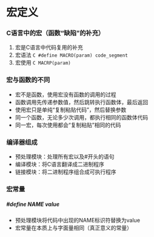 <!--
 *                                                     __----~~~~~~~~~~~------___
 *                                    .  .   ~~//====......          __--~ ~~
 *                    -.            \_|//     |||\\  ~~~~~~::::... /~
 *                 ___-==_       _-~o~  \/    |||  \\            _/~~-
 *         __---~~~.==~||\=_    -_--~/_-~|-   |\\   \\        _/~
 *     _-~~     .=~    |  \\-_    '-~7  /-   /  ||    \      /
 *   .~       .~       |   \\ -_    /  /-   /   ||      \   /
 *  /  ____  /         |     \\ ~-_/  /|- _/   .||       \ /
 *  |~~    ~~|--~~~~--_ \     ~==-/   | \~--===~~        .\
 *           '         ~-|      /|    |-~\~~       __--~~
 *                       |-~~-_/ |    |   ~\_   _-~            /\
 *                            /  \     \__   \/~                \__
 *                        _--~ _/ | .-~~____--~-/                  ~~==.
 *                       ((->/~   '.|||' -_|    ~~-/ ,              . _||
 *                                  -_     ~\      ~~---l__i__i__i--~~_/
 *                                  _-~-__   ~)  \--______________--~~
 *                                //.-~~~-~_--~- |-------~~~~~~~~
 *                                       //.-~~~--\
 *                       ~~~~~~~~~~~~~~~~~~~~~~~~~~~~~~~~~~~~~~~~~~~
 * 
 *                               神兽保佑            永无BUG
 -->

<!--
 * @Author: your name
 * @Date: 2021-09-10 10:32:09
 * @LastEditTime: 2021-09-10 10:32:09
 * @LastEditors: Please set LastEditors
 * @Description: In User Settings Edit
 * @FilePath: /WorkSpace/C/C基础/宏.md
-->

# 宏定义

### C语言中的宏（函数“缺陷”的补充）

1. 宏是C语言中代码复用的补充
2. 宏语法 ```C #define MACRO(param) code_segment```
3. 宏使用 ```C MACRP(param)```

### 宏与函数的不同

- 宏不是函数，使用宏没有函数的调用的过程
- 函数调用先传递参数值，然后跳转执行函数体，最后返回
- 使用宏只是单纯“复制粘贴代码”，然后替换参数
- 同一个函数，无论多少次调用，都执行相同的函数体代码
- 同一宏，每次使用都会“复制粘贴”相同的代码

### 编译器组成

- 预处理模块：处理所有宏以及#开头的语句
- 编译模块：将C语言翻译成二进制程序
- 链接模块：将二进制程序组合成可执行程序

### 宏常量

##### #define NAME value
- 预处理模块将代码中出现的NAME标识符替换为value
- 宏常量在本质上与字面量相同（真正意义的常量）